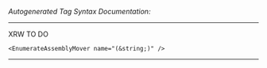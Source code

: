 _Autogenerated Tag Syntax Documentation:_

---
XRW TO DO

```
<EnumerateAssemblyMover name="(&string;)" />
```



---
